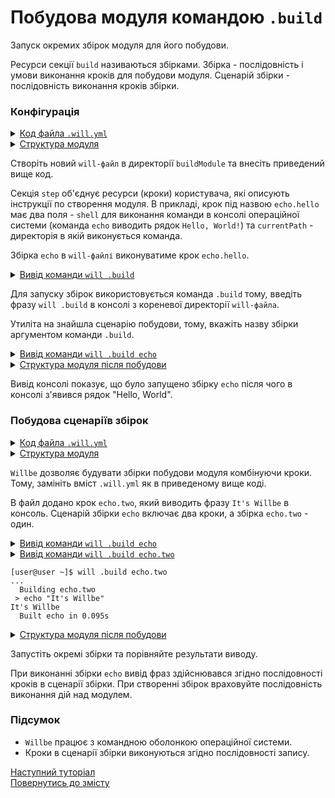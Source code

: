 # Побудова модуля командою <code>.build</code>

Запуск окремих збірок модуля для його побудови.

Ресурси cекції `build` називаються збірками. Збірка - послідовність і умови виконання кроків для побудови модуля. Сценарій збірки - послідовність виконання кроків збірки.  

### Конфігурація

<details>
  <summary><u>Код файла <code>.will.yml</code></u></summary>

```yaml
about :

    name : buildModule
    description : "Using build command"
    version : 0.0.1
    keywords :
        - willbe

step :

  echo.hello :
    shell : echo "Hello, World!"
    currentPath : '.'

build :

  echo:
    steps :
       - echo.hello

```

</details>
<details>
  <summary><u>Структура модуля</u></summary>

```
buildModule              
     └── .will.yml     

```

</details>

Створіть новий `will-файл` в директорії `buildModule` та внесіть приведений вище код.  

Секція `step` об'єднує ресурси (кроки) користувача, які описують інструкції по створення модуля. В прикладі, крок під назвою `echo.hello` має два поля - `shell` для виконання команди в консолі операційної системи (команда `echo` виводить рядок `Hello, World!`) та `currentPath` - директорія в якій виконується команда.  

Збірка `echo` в `will-файлі` виконуватиме крок `echo.hello`.  

<details>
  <summary><u>Вивід команди <code>will .build</code></u></summary>

```
[user@user ~]$ will .build
...
Please specify exactly one build scenario, none satisfies passed arguments

```

</details>

Для запуску збірок використовується команда `.build` тому, введіть фразу `will .build` в консолі з кореневої директорії `will-файла`. 

Утиліта на знайшла сценарію побудови, тому, вкажіть назву збірки аргументом команди `.build`.

<details>
  <summary><u>Вивід команди <code>will .build echo</code></u></summary>

```
[user@user ~]$ will .build echo
Command ".build echo"
...
  Building echo
 > echo "Hello, World"
Hello, World
  Built echo.debug in 0.089s

```

</details>
<details>
  <summary><u>Структура модуля після побудови</u></summary>

```
buildModule              
     └── .will.yml     

```

</details> 

Вивід консолі показує, що було запущено збірку `echo` після чого в консолі з'явився рядок "Hello, World". 

### Побудова сценаріїв збірок

<details>
  <summary><u>Код файла <code>.will.yml</code></u></summary>

```yaml

about :

    name : buildModuleWithCriterion
    description : "Output of various phrases using criterions"
    version : 0.0.1
    keywords :
        - willbe

step :

  echo.hello :
    shell : echo "Hello, World"
    currentPath : '.'

  echo.two :
    shell : echo "It's Willbe"
    currentPath : '.'    

build :

  echo:
    steps :
       - echo.hello
       - echo.two

  echo.two:
    steps :
       - echo.two      

```

</details>
<details>
  <summary><u>Структура модуля</u></summary>

```
buildModule              
     └── .will.yml     

```

</details> 

`Willbe` дозволяє будувати збірки побудови модуля комбінуючи кроки. Тому, замініть вміст `.will.yml` як в приведеному вище коді.

В файл додано крок `echo.two`, який виводить фразу `It's Willbe` в консоль. Сценарій збірки `echo` включає два кроки, а збірка `echo.two` - один.   

<details>
  <summary><u>Вивід команди <code>will .build echo</code></u></summary>

```
[user@user ~]$ will .build echo
...
  Building echo
 > echo "Hello, World"
Hello, World
 > echo "It's Willbe"
It's Willbe
  Built echo in 0.275s

```

</details>
<details>
  <summary><u>Вивід команди <code>will .build echo.two</code></u>


```
[user@user ~]$ will .build echo.two
...
  Building echo.two
 > echo "It's Willbe"
It's Willbe
  Built echo in 0.095s

```
</details>
<details>
  <summary><u>Структура модуля після побудови</u></summary>

```
buildModule              
     └── .will.yml     

```

</details>

Запустіть окремі збірки та порівняйте результати виводу.  

При виконанні збірки `echo` вивід фраз здійснювався згідно послідовності кроків в сценарії збірки. При створенні збірок враховуйте послідовність виконання дій над модулем.

### Підсумок

- `Willbe` працює з командною оболонкою операційної системи.  
- Кроки в сценарії збірки виконуються згідно послідовності запису.  

[Наступний туторіал](StepsPredefined.md)  
[Повернутись до змісту](../README.md#tutorials)
